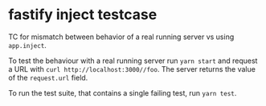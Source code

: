 # fastify inject testcase

TC for mismatch between behavior of a real running server vs using `app.inject`.

To test the behaviour with a real running server run `yarn start` and request a
URL with `curl http://localhost:3000//foo`. The server returns the value of the
`request.url` field.

To run the test suite, that contains a single failing test, run `yarn test`.
